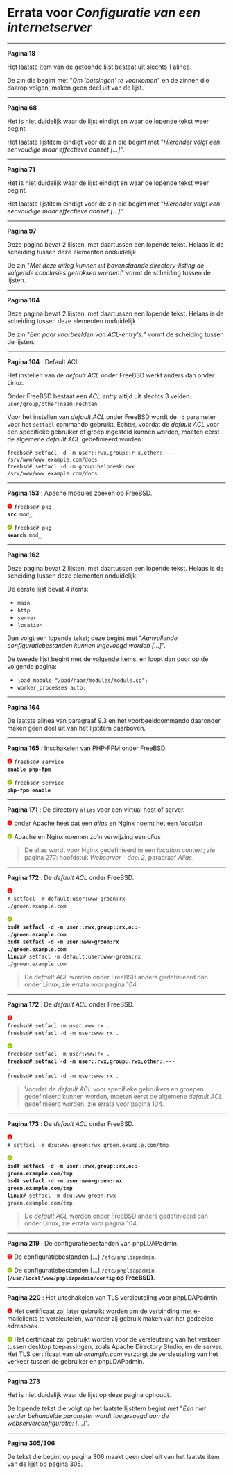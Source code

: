 # Errata voor *Configuratie van een internetserver*

---

**Pagina 18**

Het laatste item van de getoonde lijst bestaat uit slechts 1 alinea.

De zin die begint met "<em>Om 'botsingen' te voorkomen</em>" en de zinnen die daarop volgen, maken geen deel uit van de lijst.

---

**Pagina 68**

Het is niet duidelijk waar de lijst eindigt en waar de lopende tekst weer begint.

Het laatste lijstitem eindigt voor de zin die begint met "<em>Hieronder volgt een eenvoudige maar effectieve aanzet [&hellip;]</em>".

---

**Pagina 71**

Het is niet duidelijk waar de lijst eindigt en waar de lopende tekst weer begint.

Het laatste lijstitem eindigt voor de zin die begint met "<em>Hieronder volgt een eenvoudige maar effectieve aanzet [&hellip;]</em>".

---

**Pagina 97**

Deze pagina bevat 2 lijsten, met daartussen een lopende tekst. Helaas is de scheiding tussen deze elementen onduidelijk.

De zin "<em>Met deze uitleg kunnen uit bovenstaande directory-listing de volgende conclusies getrokken worden:</em>" vormt de scheiding tussen de lijsten.

---

**Pagina 104**

Deze pagina bevat 2 lijsten, met daartussen een lopende tekst. Helaas is de scheiding tussen deze elementen onduidelijk.

De zin "<em>Een paar voorbeelden van ACL-entry's:</em>" vormt de scheiding tussen de lijsten.

---

**Pagina 104** : Default ACL.

Het instellen van de *default ACL* onder FreeBSD werkt anders dan onder Linux.

Onder FreeBSD bestaat een *ACL entry* altijd uit slechts 3 velden: <code>user/group/other:naam:rechten</code>.

Voor het instellen van *default ACL* onder FreeBSD wordt de <code>-d</code> parameter voor het <code>setfacl</code> commando gebruikt. Echter, voordat de *default ACL* voor een specifieke gebruiker of groep ingesteld kunnen worden, moeten eerst de algemene *default ACL* gedefinieerd worden.

```
freebsd# setfacl -d -m user::rwx,group::r-x,other::--- /srv/www/www.example.com/docs
freebsd# setfacl -d -m group:helpdesk:rwx /srv/www/www.example.com/docs
```

---

**Pagina 153** : Apache modules zoeken op FreeBSD.

![Nee](afbeeldingen/nee.png) <code>freebsd# pkg **src** mod_</code>

![Ja](afbeeldingen/ja.png) <code>freebsd# pkg **search** mod_</code>

---

**Pagina 162**

Deze pagina bevat 2 lijsten, met daartussen een lopende tekst. Helaas is de scheiding tussen deze elementen onduidelijk.

De eerste lijst bevat 4 items:

- <code>main</code>
- <code>http</code>
- <code>server</code>
- <code>location</code>

Dan volgt een lopende tekst; deze begint met "<em>Aanvullende configuratiebestanden kunnen ingevoegd worden [&hellip;]</em>".

De tweede lijst begint met de volgende items, en loopt dan door op de volgende pagina:

- <code>load_module "/pad/naar/modules/module.so";</code>
- <code>worker_processes auto;</code>

---

**Pagina 164**

De laatste alinea van paragraaf 9.3 en het voorbeeldcommando daaronder maken geen deel uit van het lijstitem daarboven.

---

**Pagina 165** : Inschakelen van PHP-FPM onder FreeBSD.

![Nee](afbeeldingen/nee.png) <code>freebsd# service **enable php-fpm**</code>

![Ja](afbeeldingen/ja.png) <code>freebsd# service **php-fpm enable**</code>

---

**Pagina 171** : De directory <code>alias</code> voor een virtual host of server.

![Nee](afbeeldingen/nee.png) onder Apache heet dat een *alias* en Nginx noemt het een *location*

![Ja](afbeeldingen/ja.png) Apache en Nginx noemen zo'n verwijzing een *alias*

> De alias wordt voor Nginx gedefinieerd in een *location* context; zie pagina 277: hoofdstuk *Webserver - deel 2*, paragraaf *Alias*.

---

**Pagina 172** : De *default ACL* onder FreeBSD.

![Nee](afbeeldingen/nee.png)\
<code># setfacl -m default:user:www-groen:rx ./groen.example.com</code>

![Ja](afbeeldingen/ja.png)\
<code>**bsd# setfacl -d -m user::rwx,group::rx,o::- ./groen.example.com**</code>\
<code>**bsd# setfacl -d -m user:www-groen:rx ./groen.example.com**</code>\
<code>**linux**# setfacl -m default:user:www-groen:rx ./groen.example.com</code>

> De *default ACL* worden onder FreeBSD anders gedefinieerd dan onder Linux; zie errata voor pagina 104.

---

**Pagina 172** : De *default ACL* onder FreeBSD.

![Nee](afbeeldingen/nee.png)\
<code>freebsd# setfacl -m user:www:rx .</code>\
<code>freebsd# setfacl -d -m user:www:rx .</code>

![Ja](afbeeldingen/ja.png)\
<code>freebsd# setfacl -m user:www:rx .</code>\
<code>**freebsd# setfacl -d -m user::rwx,group::rwx,other::\-\-\- .</strong>**</code>\
<code>freebsd# setfacl -d -m user:www:rx .</code>

> Voordat de *default ACL* voor specifieke gebruikers en groepen gedefinieerd kunnen worden, moeten eerst de algemene *default ACL* gedefinieerd worden; zie errata voor pagina 104.

---

**Pagina 173** : De *default ACL* onder FreeBSD.

![Nee](afbeeldingen/nee.png)\
<code># setfacl -m d:u:www-groen:rwx groen.example.com/tmp</code>

![Ja](afbeeldingen/ja.png)\
<code>**bsd# setfacl -d -m user::rwx,group::rx,o::- groen.example.com/tmp**</code>\
<code>**bsd# setfacl -d -m user:www-groen:rwx groen.example.com/tmp**</code>\
<code>**linux**# setfacl -m d:u:www-groen:rwx groen.example.com/tmp</code>

> De *default ACL* worden onder FreeBSD anders gedefinieerd dan onder Linux; zie errata voor pagina 104.

---

**Pagina 219** : De configuratiebestanden van phpLDAPadmin.

![Nee](afbeeldingen/nee.png) De configuratiebestanden [&hellip;] <code>/etc/phpldapadmin</code>.

![Ja](afbeeldingen/ja.png) De configuratiebestanden [&hellip;] <code>/etc/phpldapadmin</code> **(<code>/usr/local/www/phpldapadmin/config</code> op FreeBSD)**.

---

**Pagina 220** : Het uitschakelen van TLS versleuteling voor phpLDAPadmin.

![Nee](afbeeldingen/nee.png) Het certificaat zal later gebruikt worden om de verbinding met e-mailclients te versleutelen, wanneer zij gebruik maken van het gedeelde adresboek.

![Ja](afbeeldingen/ja.png) Het certificaat zal gebruikt worden voor de versleuteing van het verkeer tussen desktop toepassingen, zoals Apache Directory Studio, en de server. Het TLS certificaat van *db.example.com* verzorgt de versleuteling van het verkeer tussen de gebruiker en phpLDAPadmin.

---

**Pagina 273**

Het is niet duidelijk waar de lijst op deze pagina ophoudt.

De lopende tekst die volgt op het laatste lijstitem begint met "<em>Eén niet eerder behandelde parameter wordt toegevoegd aan de webserverconfiguratie: [&hellip;]</em>".

---

**Pagina 305/306**

De tekst die begint op pagina 306 maakt geen deel uit van het laatste item van de lijst op pagina 305.
